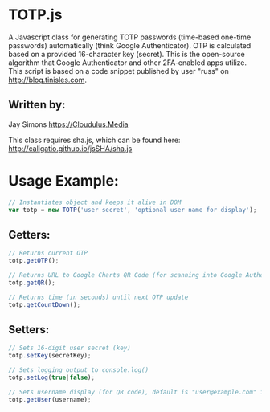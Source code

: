# TOTP.js
A Javascript class for generating TOTP passwords (time-based one-time passwords) automatically (think Google Authenticator).
OTP is calculated based on a provided 16-character key (secret).
This is the open-source algorithm that Google Authenticator and other 2FA-enabled apps utilize.
This script is based on a code snippet published by user "russ" on http://blog.tinisles.com.

## Written by:
Jay Simons
https://Cloudulus.Media

This class requires sha.js, which can be found here: http://caligatio.github.io/jsSHA/sha.js
 
# Usage Example:

```javascript
// Instantiates object and keeps it alive in DOM
var totp = new TOTP('user secret', 'optional user name for display');
```

## Getters:

```javascript
// Returns current OTP
totp.getOTP();

// Returns URL to Google Charts QR Code (for scanning into Google Authenticator)
totp.getQR();

// Returns time (in seconds) until next OTP update
totp.getCountDown();
```

## Setters:

```javascript
// Sets 16-digit user secret (key)
totp.setKey(secretKey);

// Sets logging output to console.log()
totp.setLog(true|false);

// Sets username display (for QR code), default is "user@example.com" if not set
totp.getUser(username);
```
